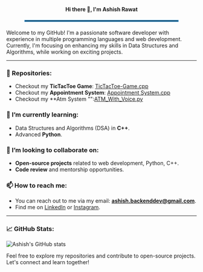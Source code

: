<p align="center">
    <b>Hi there 👋, I'm Ashish Rawat</b>
</p>
<hr style="border: 2px solid #2980b9; width: 80%; margin: 20px auto;">

Welcome to my GitHub! I'm a passionate software developer with experience in multiple programming languages and web development. Currently, I'm focusing on enhancing my skills in Data Structures and Algorithms, while working on exciting projects.

---

### 🔭 Repositories:
- Checkout my **TicTacToe Game**: [TicTacToe-Game.cpp](https://github.com/Ashish-BackDev/TicTacToe-Game)
- Checkout my **Appointment System**: [Appointment System.cpp](https://github.com/Ashish-BackDev/Appointment-System-cpp)
- Checkout my **Atm System "":[ATM_With_Voice.py](https://github.com/Ashish-BackDev/ATM-Interface)

### 🌱 I’m currently learning:
- Data Structures and Algorithms (DSA) in **C++**.
- Advanced **Python**.

### 👯 I’m looking to collaborate on:
- **Open-source projects** related to web development, Python, C++.
- **Code review** and mentorship opportunities.

### 📫 How to reach me:
- You can reach out to me via my email: **ashish.backenddev@gmail.com**.
- Find me on [LinkedIn](https://www.linkedin.com/in/ashish-rawat-a556a9318?utm_source=share&utm_campaign=share_via&utm_content=profile&utm_medium=android_app) or [Instagram](https://www.instagram.com/ashurwt143/).

---

### 📈 GitHub Stats:

![Ashish's GitHub stats](https://github-readme-stats.vercel.app/api?username=Ashish-BackDev&show_icons=true&hide_title=true&count_private=true&theme=radical)

Feel free to explore my repositories and contribute to open-source projects. Let's connect and learn together!
